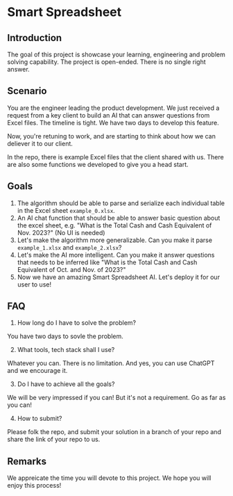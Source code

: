 # Smart Spreadsheet

## Introduction

The goal of this project is showcase your learning, engineering and problem solving capability. The project is open-ended. There is no single right answer.

## Scenario

You are the engineer leading the product development. We just received a request from a key client to build an AI that can answer questions from Excel files. The timeline is tight. We have two days to develop this feature. 

Now, you're retuning to work, and are starting to think about how we can deliever it to our client.

In the repo, there is example Excel files that the client shared with us. There are also some functions we developed to give you a head start.  

## Goals

1. The algorithm should be able to parse and serialize each individual table in the Excel sheet `example_0.xlsx`.
2. An AI chat function that should be able to answer basic question about the excel sheet, e.g. "What is the Total Cash and Cash Equivalent of Nov. 2023?" (No UI is needed)
3. Let's make the algorithm more generalizable. Can you make it parse `example_1.xlsx` and `example_2.xlsx`?
4. Let's make the AI more intelligent. Can you make it answer questions that needs to be inferred like "What is the Total Cash and Cash Equivalent of Oct. and Nov. of 2023?"
5. Now we have an amazing Smart Spreadsheet AI. Let's deploy it for our user to use!

## FAQ

1. How long do I have to solve the problem? 

You have two days to sovle the problem. 

2. What tools, tech stack shall I use? 

Whatever you can. There is no limitation. And yes, you can use ChatGPT and we encourage it.

3. Do I have to achieve all the goals? 

We will be very impressed if you can! But it's not a requirement. Go as far as you can!

4. How to submit?

Please folk the repo, and submit your solution in a branch of your repo and share the link of your repo to us.

## Remarks

We appreicate the time you will devote to this project. We hope you will enjoy this process!

